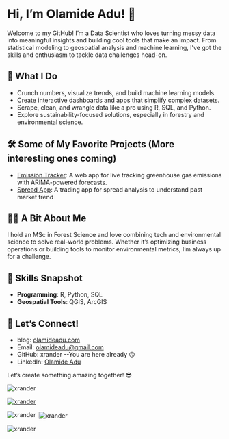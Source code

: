 # Hi, I’m Olamide Adu! 👋

Welcome to my GitHub! I’m a Data Scientist who loves turning messy data into meaningful insights and building cool tools that make an impact. From statistical modeling to geospatial analysis and machine learning, I’ve got the skills and enthusiasm to tackle data challenges head-on.

## 🚀 What I Do

  -  Crunch numbers, visualize trends, and build machine learning models.
  -  Create interactive dashboards and apps that simplify complex datasets.
  -  Scrape, clean, and wrangle data like a pro using R, SQL, and Python.
  -  Explore sustainability-focused solutions, especially in forestry and environmental science.

## 🛠️ Some of My Favorite Projects (More interesting ones coming)

  -  [Emission Tracker](https://olamide-adu.shinyapps.io/emission_tracker/): A web app for live tracking greenhouse gas emissions with ARIMA-powered forecasts.
  -  [Spread App](https://xrand.shinyapps.io/SpreadApp/): A trading app for spread analysis to understand past market trend
  
## 👨‍💻 A Bit About Me

I hold an MSc in Forest Science and love combining tech and environmental science to solve real-world problems. Whether it’s optimizing business operations or building tools to monitor environmental metrics, I’m always up for a challenge.

## 🎯 Skills Snapshot

  -  **Programming**: R, Python, SQL
  -  **Geospatial Tools**: QGIS, ArcGIS

## 🌟 Let’s Connect!

  -  blog: [olamideadu.com](https://blog.olamide.com)
  -  Email: [olamideadu@gmail.com](mailto:olamideadu@gmail.com)
  -  GitHub: xrander --You are here already 😏
  -  LinkedIn: [Olamide Adu](https://www.linkedin.com/in/olamide-adu)

Let’s create something amazing together! 😎


<p align="left"> <img src="https://komarev.com/ghpvc/?username=xrander&label=Profile%20views&color=0e75b6&style=flat" alt="xrander" /> </p>

<p align="left"> <a href="https://github.com/ryo-ma/github-profile-trophy"><img src="https://github-profile-trophy.vercel.app/?username=xrander" alt="xrander" /></a> </p>
  
<p>
  <img align="left" src="https://github-readme-stats.vercel.app/api/top-langs?username=xrander&show_icons=true&locale=en&layout=compact" alt="xrander" />
</p>

<p>
  &nbsp;<img align="center" src="https://github-readme-stats.vercel.app/api?username=xrander&show_icons=true&locale=en" alt="xrander" />
</p>

<p>
  <img align="center" src="https://github-readme-streak-stats.herokuapp.com/?user=xrander&" alt="xrander" />
</p>
